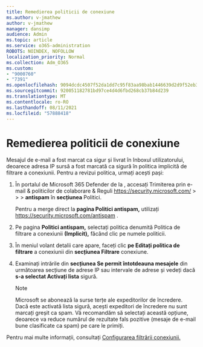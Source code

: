 ```yaml
---
title: Remedierea politicii de conexiune
ms.author: v-jmathew
author: v-jmathew
manager: dansimp
audience: Admin
ms.topic: article
ms.service: o365-administration
ROBOTS: NOINDEX, NOFOLLOW
localization_priority: Normal
ms.collection: Adm_O365
ms.custom:
- "9000760"
- "7391"
ms.openlocfilehash: 9094dcdc4507f52da1dd7c95f83aa98bab1446639d2d9f52eb3a7bc849dc183c
ms.sourcegitcommit: 920051182781bd97ce4d4d6fbd268cb37b84d239
ms.translationtype: MT
ms.contentlocale: ro-RO
ms.lasthandoff: 08/11/2021
ms.locfileid: "57888418"
---
```

# <a name="fix-connection-policy"></a>Remedierea politicii de conexiune

Mesajul de e-mail a fost marcat ca sigur și livrat în Inboxul utilizatorului, deoarece adresa IP sursă a fost marcată ca sigură în politica implicită de filtrare a conexiunii. Pentru a revizui politica, urmați acești pași:

1. În portalul de Microsoft 365 Defender de la , accesați Trimiterea prin e-mail & politicilor de colaborare & Reguli <https://security.microsoft.com/>  \>  \>  \> **antispam** în **secțiunea** Politici.

   Pentru a merge direct la **pagina Politici antispam,** utilizați <https://security.microsoft.com/antispam> .

2. Pe pagina **Politici antispam,** selectați politica denumită Politica de filtrare a conexiunii **(Implicit),** făcând clic pe numele politicii.

3. În meniul volant detalii care apare, faceți clic **pe Editați politica de filtrare** a conexiunii din **secțiunea Filtrare** conexiune.

4. Examinați intrările din **secțiunea Se permit întotdeauna mesajele** din următoarea secțiune de adrese IP sau intervale de adrese și vedeți dacă **s-a selectat Activați lista** sigură.

   > [!NOTE]
   > Microsoft se abonează la surse terțe ale expeditorilor de încredere. Dacă este activată lista sigură, acești expeditori de încredere nu sunt marcați greșit ca spam. Vă recomandăm să selectați această opțiune, deoarece va reduce numărul de rezultate fals pozitive (mesaje de e-mail bune clasificate ca spam) pe care le primiți.

Pentru mai multe informații, consultați [Configurarea filtrării conexiunii.](https://docs.microsoft.com/microsoft-365/security/office-365-security/configure-the-connection-filter-policy)
